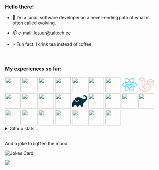 
### Hello there!                            


- 🌱 I’m a junior software developer on a never-ending path of what is often called evolving.

- 📫 e-mail: lesuur@taltech.ee

- ⚡ Fun fact: I drink tea instead of coffee.

<br>

### My experiences so far:

<span>
<img src="https://cdn.jsdelivr.net/gh/devicons/devicon/icons/java/java-plain.svg" width="50" height="50" />
<img src="https://cdn.jsdelivr.net/gh/devicons/devicon/icons/python/python-original-wordmark.svg" width="50" height="50" />
<img src="https://cdn.jsdelivr.net/gh/devicons/devicon/icons/php/php-original.svg" width="50" height="50" />
<img src="https://cdn.jsdelivr.net/gh/devicons/devicon/icons/javascript/javascript-original.svg" width="50" height="50" /> 
<img src="https://cdn.jsdelivr.net/gh/devicons/devicon/icons/typescript/typescript-original.svg" width="50" height="50" />
<img src="https://cdn.jsdelivr.net/gh/devicons/devicon/icons/csharp/csharp-original.svg" width="50" height="50" />
<img src="https://cdn.jsdelivr.net/gh/devicons/devicon/icons/angularjs/angularjs-original.svg" width="50" height="50" />
<img src="https://github.com/devicons/devicon/blob/v2.16.0/icons/react/react-original.svg" width="50" height="50" />  
<img src="https://github.com/devicons/devicon/blob/v2.16.0/icons/laravel/laravel-line.svg" width="50" height="50" />
<img src="https://cdn.jsdelivr.net/gh/devicons/devicon/icons/html5/html5-original-wordmark.svg" width="50" height="50" />
<img src="https://cdn.jsdelivr.net/gh/devicons/devicon/icons/css3/css3-original-wordmark.svg" width="50" height="50" />
<img src="https://cdn.jsdelivr.net/gh/devicons/devicon/icons/postgresql/postgresql-original-wordmark.svg" width="50" height="50" />
<img src="https://cdn.jsdelivr.net/gh/devicons/devicon/icons/mysql/mysql-original-wordmark.svg" width="50" height="50" />
<img src="https://github.com/devicons/devicon/blob/v2.16.0/icons/gradle/gradle-original.svg" width="50" height="50" />
<img src="https://cdn.jsdelivr.net/gh/devicons/devicon/icons/spring/spring-original-wordmark.svg" width="50" height="50" />
<img src="https://cdn.jsdelivr.net/gh/devicons/devicon/icons/linux/linux-original.svg" width="50" height="50" />
<img src="https://cdn.jsdelivr.net/gh/devicons/devicon/icons/docker/docker-original-wordmark.svg" width="50" height="50" />
<img src="https://cdn.jsdelivr.net/gh/devicons/devicon/icons/webpack/webpack-original.svg" width="50" height="50" />
<img src="https://cdn.jsdelivr.net/gh/devicons/devicon/icons/bootstrap/bootstrap-original-wordmark.svg" width="50" height="50" /> 
<img src="https://cdn.jsdelivr.net/gh/devicons/devicon/icons/git/git-original-wordmark.svg" width="50" height="50" />
<img src="https://cdn.jsdelivr.net/gh/devicons/devicon/icons/ionic/ionic-original.svg" width="50" height="50" />
<img src="https://cdn.jsdelivr.net/gh/devicons/devicon/icons/vscode/vscode-original.svg" width="50" height="50" />
<img src="https://cdn.jsdelivr.net/gh/devicons/devicon/icons/intellij/intellij-original.svg" width="50" height="50" />
<img src="https://cdn.jsdelivr.net/gh/devicons/devicon/icons/gimp/gimp-original.svg" width="50" height="50" /> 
<img src="https://cdn.jsdelivr.net/gh/devicons/devicon/icons/jira/jira-original-wordmark.svg" width="50" height="50" />          
</span>

<br>

<details>
  <summary>Github stats...</summary>
  <img src="https://github-readme-stats.vercel.app/api?username=LenSuur&show_icons=true&count_private=true&theme=dark" />
</details>

<br>

 And a joke to lighten the mood:

<!-- Markdown -->

![Jokes Card](https://readme-jokes.vercel.app/api)

![](https://komarev.com/ghpvc/?username=LenSuur&color=orange)
 
